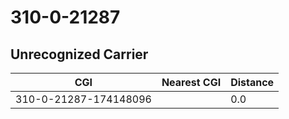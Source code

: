 # 310-0-21287
## Unrecognized Carrier


| CGI | Nearest CGI | Distance |
|-----|-------------|----------|
| 310-0-21287-174148096 |  | 0.0 |
